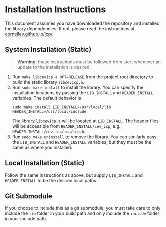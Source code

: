 # Installation Instructions

This document assumes you have downloaded the repository and installed the library dependencies.
If not, please read the instructions at [cornellev.github.io/icp/](https://cornellev.github.io/icp/).

## System Installation (Static)

> **Warning**: these instructions must be followed from start whenever an update to the installation is desired.

1. Run `make libcevicp.a OPT=RELEASE` from the project root directory to build the static library `libcevicp.a`.
2. Run `sudo make install` to install the library.
    You can specify the installation locations by passing the `LIB_INSTALL` and `HEADER_INSTALL` variables.
    The default behavior is
    ```
    sudo make install LIB_INSTALL=/usr/local/lib HEADER_INSTALL=/usr/local/include
    ```
    The library `libcevicp.a` will be located at `LIB_INSTALL`.
    The header files will be accessible from `HEADER_INSTALL/cev_icp`, e.g., `HEADER_INSTALL/cev_icp/icp/icp.h`.
3.  Run `sudo make uninstall` to remove the library.
    You can similarly pass the `LIB_INSTALL` and `HEADER_INSTALL` variables, but they must be the same as where you installed.

## Local Installation (Static)

Follow the same instructions as above, but supply `LIB_INSTALL` and `HEADER_INSTALL` to be the desired local paths.

## Git Submodule

If you choose to include this as a git submodule, you must take care to only include the `lib` folder in your build path and only include the `include` folder in your include path. 

